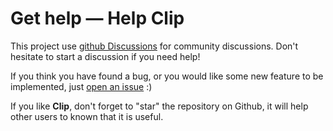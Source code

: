 # Get help — Help Clip

This project use [github Discussions](https://github.com/erdnaxeli/clip/discussions) for community discussions.
Don't hesitate to start a discussion if you need help!

If you think you have found a bug, or you would like some new feature to be implemented, just [open an issue](https://github.com/erdnaxeli/clip/issues) :)

If you like **Clip**, don't forget to "star" the repository on Github, it will help other users to known that it is useful.
